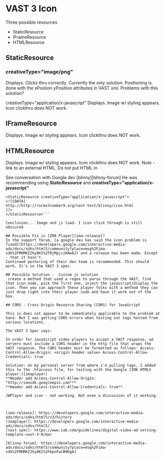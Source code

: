 # VAST 3 Icon

Three possible resources

- StaticResource
- IFrameResource
- HTMLResource

## StaticResource

### creativeType="image/png"

Displays. Clicks thru correctly. Currently the only solution.
Positioning is done with the xPostion yPosition attributes in VAST xml.
Problems with this solution?

creativeType="application/x-javascript"
Displays. Image w/ styling appears. Icon clickthru does NOT work.

## IFrameResource

Displays. Image w/ styling appears. Icon clickthru does NOT work.

## HTMLResource

Displays. Image w/ styling appears. Icon clickthru does NOT work.
Note - link to an external HTML. Do not put HTML in

See conversation with Google dev [blinny][blinny-forum]
He was recommending using **StaticResource** and **creativeType="application/x-javascript"**

```<Icon program="AdChoices" width="60" height="20" xPosition="2" yPosition="2">
<StaticResource creativeType="application/x-javascript">
<![CDATA[
http://http://rocketnumber9.org/vast-test/blinny/icon.html
]]>
</StaticResource>```

Conclusion... Image and js load. I icon click through is still obscured

## Possible Fix in [IMA Player][ima-release]?
In the support forum, [a google dev has said the icon problem is fixed](https://developers.google.com/interactive-media-ads/docs/sdks/html5/community?place=msg%2Fima-sdk%2FMHMKZ2hy8KI%2FRjMpjczHAwAJ) and a release has been made. Except - that it hasn't.
Continued pestering of their dev team is recommended. This should work. It's in the VAST 3 spec.

## Possible Solution -  Custom js solution
 create a method that used a regex to parse through the VAST, find that icon node, pick the first one, inject the javascript/display the icon. Then you can approach these player folks with a method they can just drop right into their player code and have it work out of the box.

## CORS - Cross Origin Resource Sharing (CORS) for JavaScript

This is does not appear to be immediately applicable to the problem at hand. But I was getting CORS errors when testing out tags hosted from various locations.

The VAST 3 Spec says:

In order for JavaScript video players to accept a VAST response, ad servers must include a CORS header in the http file that wraps the VAST response. The CORS header must be formatted as follows: Access-Control-Allow-Origin: <origin header value> Access-Control-Allow-Credentials: true

Solution: on my personal server from where i'm pulling tags, I added this to the .htaccess file, for testing with the Google [IMA HTML5 player:][imaplayer]
**Header add Access-Control-Allow-Origin: "http://imasdk.googleapis.com"**
**Header add Access-Control-Allow-Credentials: true**

JWPlayer and icon - not working. Not even a discussion of it working.



[ima-release]: https://developers.google.com/interactive-media-ads/docs/sdks/html5/v3/history
[imaplayer]: https://developers.google.com/interactive-media-ads/docs/sdks/html5/
[vast-spec]: https://www.iab.com/guidelines/digital-video-ad-serving-template-vast-3-0/mar

[blinny-forum]: https://developers.google.com/interactive-media-ads/docs/sdks/html5/community?place=msg%2Fima-sdk%2FMHMKZ2hy8KI%2F6poFwcB9KgAJ
